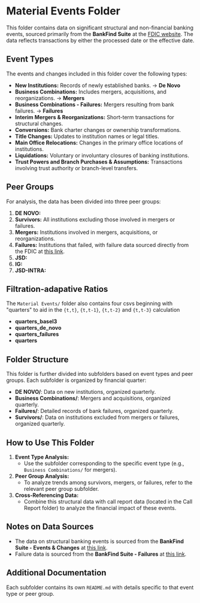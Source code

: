 # Material Events Folder

This folder contains data on significant structural and non-financial banking events, sourced primarily from the **BankFind Suite** at the [FDIC website](https://banks.data.fdic.gov/bankfind-suite/oscr). The data reflects transactions by either the processed date or the effective date.

## Event Types
The events and changes included in this folder cover the following types:
- **New Institutions:** Records of newly established banks. -> **De Novo**
- **Business Combinations:** Includes mergers, acquisitions, and reorganizations. -> **Mergers**
- **Business Combinations - Failures:** Mergers resulting from bank failures. -> **Failures**
- **Interim Mergers & Reorganizations:** Short-term transactions for structural changes.
- **Conversions:** Bank charter changes or ownership transformations.
- **Title Changes:** Updates to institution names or legal titles.
- **Main Office Relocations:** Changes in the primary office locations of institutions.
- **Liquidations:** Voluntary or involuntary closures of banking institutions.
- **Trust Powers and Branch Purchases & Assumptions:** Transactions involving trust authority or branch-level transfers.

## Peer Groups
For analysis, the data has been divided into three peer groups:
1. **DE NOVO:**
2. **Survivors:** All institutions excluding those involved in mergers or failures.
3. **Mergers:** Institutions involved in mergers, acquisitions, or reorganizations.
4. **Failures:** Institutions that failed, with failure data sourced directly from the FDIC at [this link](https://banks.data.fdic.gov/bankfind-suite/failures).
5. **JSD:**
6. **IG:**
7. **JSD-INTRA:**

## Filtration-adapative Ratios
The `Material Events/` folder also contains four csvs beginning with "quarters" to aid in the ``{t,t}``, ``{t,t-1}``, ``{t,t-2}`` and ``{t,t-3}`` calculation
- **quarters_basel3**
- **quarters_de_novo**
- **quarters_failures**
- **quarters**

## Folder Structure
This folder is further divided into subfolders based on event types and peer groups. Each subfolder is organized by financial quarter:
- **DE NOVO/**: Data on new institutions, organized quarterly.
- **Business Combinations/**: Mergers and acquisitions, organized quarterly.
- **Failures/**: Detailed records of bank failures, organized quarterly.
- **Survivors/**: Data on institutions excluded from mergers or failures, organized quarterly.

## How to Use This Folder
1. **Event Type Analysis:** 
   - Use the subfolder corresponding to the specific event type (e.g., `Business Combinations/` for mergers).
2. **Peer Group Analysis:** 
   - To analyze trends among survivors, mergers, or failures, refer to the relevant peer group subfolder.
3. **Cross-Referencing Data:** 
   - Combine this structural data with call report data (located in the Call Report folder) to analyze the financial impact of these events.

## Notes on Data Sources
- The data on structural banking events is sourced from the **BankFind Suite - Events & Changes** at [this link](https://banks.data.fdic.gov/bankfind-suite/oscr).
- Failure data is sourced from the **BankFind Suite - Failures** at [this link](https://banks.data.fdic.gov/bankfind-suite/failures).

## Additional Documentation
Each subfolder contains its own `README.md` with details specific to that event type or peer group.
